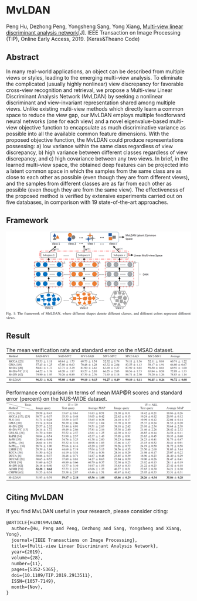 # MvLDAN
Peng Hu, Dezhong Peng, Yongsheng Sang, Yong Xiang, [Multi-view linear discriminant analysis network](https://ieeexplore.ieee.org/document/8704986)[J]. IEEE Transaction on Image Processing (TIP), Online Early Access, 2019. (Keras&Theano Code)

## Abstract
In many real-world applications, an object can be described from multiple views or styles, leading to the emerging multi-view analysis. To eliminate the complicated (usually highly nonlinear) view discrepancy for favorable cross-view recognition and retrieval, we propose a Multi-view Linear Discriminant Analysis Network (MvLDAN) by seeking a nonlinear discriminant and view-invariant representation shared among multiple views. Unlike existing multi-view methods which directly learn a common space to reduce the view gap, our MvLDAN employs multiple feedforward neural networks (one for each view) and a novel eigenvalue-based multi-view objective function to encapsulate as much discriminative variance as possible into all the available common feature dimensions. With the proposed objective function, the MvLDAN could produce representations possessing: a) low variance within the same class regardless of view discrepancy, b) high variance between different classes regardless of view discrepancy, and c) high covariance between any two views. In brief, in the learned multi-view space, the obtained deep features can be projected into a latent common space in which the samples from the same class are as close to each other as possible (even though they are from different views), and the samples from different classes are as far from each other as possible (even though they are from the same view). The effectiveness of the proposed method is verified by extensive experiments carried out on five databases, in comparison with 19 state-of-the-art approaches.

## Framework
![MvLDAN](MvLDAN.png)

<!--## Result
![Result](pascal_sentence_results.png)-->
## Result
The mean verification rate and standard error on the nMSAD dataset.
<img src="nMSAD.png" width="800"/>

Performance comparison in terms of mean MAP@R scores and standard error (percent) on the NUS-WIDE
dataset.
<img src="NUSWIDE.png" width="800"/>

## Citing MvLDAN
If you find MvLDAN useful in your research, please consider citing:
```
@ARTICLE{Hu2019MvLDAN, 
  author={Hu, Peng and Peng, Dezhong and Sang, Yongsheng and Xiang, Yong}, 
  journal={IEEE Transactions on Image Processing}, 
  title={Multi-view Linear Discriminant Analysis Network}, 
  year={2019},
  volume={28},
  number={11},
  pages={5352-5365},
  doi={10.1109/TIP.2019.2913511}, 
  ISSN={1057-7149}, 
  month={Nov},
}
```
